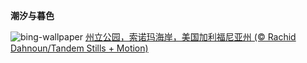 
**潮汐与暮色**

![bing-wallpaper](https://www.bing.com/th?id=OHR.SonomaCoast_ZH-CN9187330701_1920x1080.jpg)
[州立公园，索诺玛海岸，美国加利福尼亚州 (© Rachid Dahnoun/Tandem Stills + Motion)](https://www.bing.com/search?q=%E7%B4%A2%E8%AF%BA%E9%A9%AC%E6%B5%B7%E5%B2%B8%E5%B7%9E%E7%AB%8B%E5%85%AC%E5%9B%AD&amp;form=hpcapt&amp;mkt=zh-cn)
  
